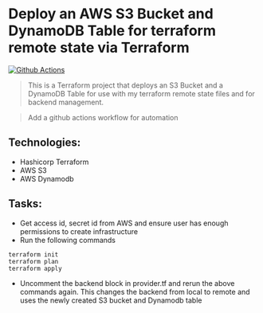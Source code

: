 # Deploy an AWS S3 Bucket and DynamoDB Table for terraform remote state via Terraform


[![Github Actions](https://github.com/Sanim16/terraform_state/actions/workflows/infra.yml/badge.svg)](https://github.com/Sanim16/terraform_state/actions/workflows/infra.yml)

>This is a Terraform project that deploys an S3 Bucket and a DynamoDB Table for use with my terraform remote state files and for backend management.

>Add a github actions workflow for automation

## Technologies:
- Hashicorp Terraform
- AWS S3
- AWS Dynamodb


## Tasks:

- Get access id, secret id from AWS and ensure user has enough permissions to create infrastructure
- Run the following commands
```
terraform init
terraform plan
terraform apply
```
- Uncomment the backend block in provider.tf and rerun the above commands again. This changes the backend from local to remote and uses the newly created S3 bucket and Dynamodb table

